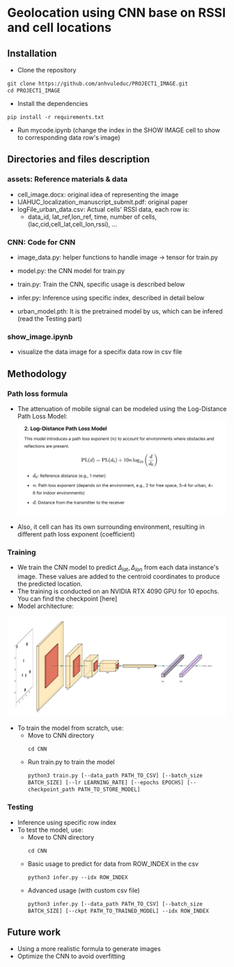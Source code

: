 # Geolocation using CNN base on RSSI and cell locations

## Installation
- Clone the repository
```
git clone https://github.com/anhvuleduc/PROJECT1_IMAGE.git
cd PROJECT1_IMAGE
```

- Install the dependencies
```
pip install -r requirements.txt
```

- Run mycode.ipynb (change the index in the SHOW IMAGE cell to show to corresponding data row's image)


## Directories and files description

### assets: Reference materials & data
- cell_image.docx: original idea of representing the image
- IJAHUC_localization_manuscript_submit.pdf: original paper
- logFile_urban_data.csv: Actual cells' RSSI data, each row is: 
   - data_id, lat_ref,lon_ref, time, number of cells, (lac,cid,cell_lat,cell_lon,rssi), ...


### CNN: Code for CNN
-  image_data.py:  helper functions to handle image -> tensor for train.py

- model.py: the CNN model for train.py

- train.py: Train the CNN, specific usage is described below

- infer.py: Inference using specific index, described in detail below

- urban_model.pth: It is the pretrained model by us, which can be infered (read the Testing part)

### show_image.ipynb
- visualize the data image for a specifix data row in csv file


## Methodology

### Path loss formula
- The attenuation of mobile signal can be modeled using the Log-Distance Path Loss Model:  ![Alttext](./assets/PathLoss.png)

- Also, it cell can has its own surrounding environment, resulting in different path loss exponent (coefficient)

### Training
- We train the CNN model to predict $\Delta_{lat}, \Delta_{lon}$ from each data instance's image. These values are added to the centroid coordinates to produce the predicted location.
- The training is conducted on an NVIDIA RTX 4090 GPU for 10 epochs. You can find the checkpoint [here]
- Model architecture:

![alt text](assets/model_architecture.png)

- To train the model from scratch, use:
   - Move to CNN directory
      ```
      cd CNN
      ```
   - Run train.py to train the model
      ``` console
      python3 train.py [--data_path PATH_TO_CSV] [--batch_size BATCH_SIZE] [--lr LEARNING_RATE] [--epochs EPOCHS] [--checkpoint_path PATH_TO_STORE_MODEL]
      ```

### Testing
- Inference using specific row index
- To test the model, use:
   - Move to CNN directory
      ```
      cd CNN
      ```
   - Basic usage to predict for data from ROW_INDEX in the csv
      ``` console
      python3 infer.py --idx ROW_INDEX
      ```
   - Advanced usage (with custom csv file)
      ``` console
      python3 infer.py [--data_path PATH_TO_CSV] [--batch_size BATCH_SIZE] [--ckpt PATH_TO_TRAINED_MODEL] --idx ROW_INDEX
      ```

   
## Future work
- Using a more realistic formula to generate images
- Optimize the CNN to avoid overfitting